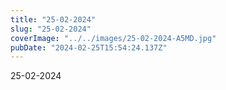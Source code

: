 ```yaml
---
title: "25-02-2024"
slug: "25-02-2024"
coverImage: "../../images/25-02-2024-A5MD.jpg"
pubDate: "2024-02-25T15:54:24.137Z"
---
```


25-02-2024
